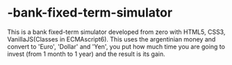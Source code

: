 # -bank-fixed-term-simulator
This is a bank fixed-term simulator developed from zero with HTML5, CSS3, VanillaJS(Classes in ECMAscript6). This uses the argentinian money and convert to 'Euro', 'Dollar' and 'Yen', you put how much time you are going to invest (from 1 month to 1 year) and the result is its gain.
